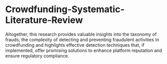 # Crowdfunding-Systematic-Literature-Review
Altogether, this research provides valuable insights into the taxonomy of frauds, the complexity of detecting and preventing fraudulent activities in crowdfunding and highlights effective detection techniques that, if implemented, offer promising solutions to enhance platform reputation and ensure regulatory compliance.
